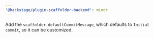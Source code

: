 ```yaml
---
'@backstage/plugin-scaffolder-backend': minor
---
```


Add the `scaffolder.defaultCommitMessage`, which defaults to `Initial commit`, so it can be customized.
